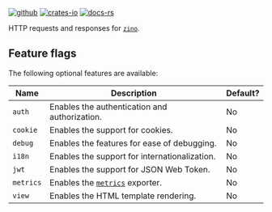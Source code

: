 [![github]](https://github.com/zino-rs/zino)
[![crates-io]](https://crates.io/crates/zino-http)
[![docs-rs]](https://docs.rs/zino-http)

[github]: https://img.shields.io/badge/github-8da0cb?labelColor=555555&logo=github
[crates-io]: https://img.shields.io/badge/crates.io-fc8d62?labelColor=555555&logo=rust
[docs-rs]: https://img.shields.io/badge/docs.rs-66c2a5?labelColor=555555&logo=docs.rs

HTTP requests and responses for [`zino`].

[`zino`]: https://github.com/zino-rs/zino

## Feature flags

The following optional features are available:

| Name                 | Description                                            | Default? |
|----------------------|--------------------------------------------------------|----------|
| `auth`               | Enables the authentication and authorization.          | No       |
| `cookie`             | Enables the support for cookies.                       | No       |
| `debug`              | Enables the features for ease of debugging.            | No       |
| `i18n`               | Enables the support for internationalization.          | No       |
| `jwt`                | Enables the support for JSON Web Token.                | No       |
| `metrics`            | Enables the [`metrics`] exporter.                      | No       |
| `view`               | Enables the HTML template rendering.                   | No       |

[`metrics`]: https://crates.io/crates/metrics
